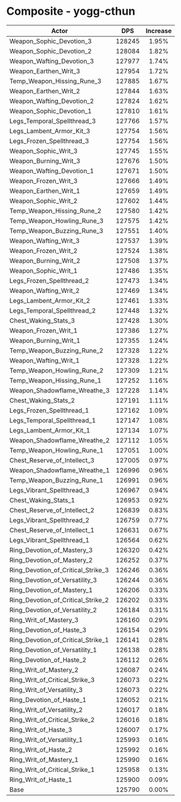 # Composite - yogg-cthun
| Actor | DPS | Increase |
|---|:---:|:---:|
|Weapon_Sophic_Devotion_3|128245|1.95%|
|Weapon_Sophic_Devotion_2|128084|1.82%|
|Weapon_Wafting_Devotion_3|127977|1.74%|
|Weapon_Earthen_Writ_3|127954|1.72%|
|Temp_Weapon_Hissing_Rune_3|127885|1.67%|
|Weapon_Earthen_Writ_2|127844|1.63%|
|Weapon_Wafting_Devotion_2|127824|1.62%|
|Weapon_Sophic_Devotion_1|127810|1.61%|
|Legs_Temporal_Spellthread_3|127766|1.57%|
|Legs_Lambent_Armor_Kit_3|127754|1.56%|
|Legs_Frozen_Spellthread_3|127754|1.56%|
|Weapon_Sophic_Writ_3|127745|1.55%|
|Weapon_Burning_Writ_3|127676|1.50%|
|Weapon_Wafting_Devotion_1|127671|1.50%|
|Weapon_Frozen_Writ_3|127666|1.49%|
|Weapon_Earthen_Writ_1|127659|1.49%|
|Weapon_Sophic_Writ_2|127602|1.44%|
|Temp_Weapon_Hissing_Rune_2|127580|1.42%|
|Temp_Weapon_Howling_Rune_3|127575|1.42%|
|Temp_Weapon_Buzzing_Rune_3|127551|1.40%|
|Weapon_Wafting_Writ_3|127537|1.39%|
|Weapon_Frozen_Writ_2|127524|1.38%|
|Weapon_Burning_Writ_2|127508|1.37%|
|Weapon_Sophic_Writ_1|127486|1.35%|
|Legs_Frozen_Spellthread_2|127473|1.34%|
|Weapon_Wafting_Writ_2|127469|1.34%|
|Legs_Lambent_Armor_Kit_2|127461|1.33%|
|Legs_Temporal_Spellthread_2|127448|1.32%|
|Chest_Waking_Stats_3|127428|1.30%|
|Weapon_Frozen_Writ_1|127386|1.27%|
|Weapon_Burning_Writ_1|127355|1.24%|
|Temp_Weapon_Buzzing_Rune_2|127328|1.22%|
|Weapon_Wafting_Writ_1|127328|1.22%|
|Temp_Weapon_Howling_Rune_2|127309|1.21%|
|Temp_Weapon_Hissing_Rune_1|127252|1.16%|
|Weapon_Shadowflame_Wreathe_3|127228|1.14%|
|Chest_Waking_Stats_2|127191|1.11%|
|Legs_Frozen_Spellthread_1|127162|1.09%|
|Legs_Temporal_Spellthread_1|127147|1.08%|
|Legs_Lambent_Armor_Kit_1|127134|1.07%|
|Weapon_Shadowflame_Wreathe_2|127112|1.05%|
|Temp_Weapon_Howling_Rune_1|127051|1.00%|
|Chest_Reserve_of_Intellect_3|127005|0.97%|
|Weapon_Shadowflame_Wreathe_1|126996|0.96%|
|Temp_Weapon_Buzzing_Rune_1|126991|0.96%|
|Legs_Vibrant_Spellthread_3|126967|0.94%|
|Chest_Waking_Stats_1|126953|0.92%|
|Chest_Reserve_of_Intellect_2|126839|0.83%|
|Legs_Vibrant_Spellthread_2|126759|0.77%|
|Chest_Reserve_of_Intellect_1|126631|0.67%|
|Legs_Vibrant_Spellthread_1|126564|0.62%|
|Ring_Devotion_of_Mastery_3|126320|0.42%|
|Ring_Devotion_of_Mastery_2|126252|0.37%|
|Ring_Devotion_of_Critical_Strike_3|126246|0.36%|
|Ring_Devotion_of_Versatility_3|126244|0.36%|
|Ring_Devotion_of_Mastery_1|126206|0.33%|
|Ring_Devotion_of_Critical_Strike_2|126202|0.33%|
|Ring_Devotion_of_Versatility_2|126184|0.31%|
|Ring_Writ_of_Mastery_3|126160|0.29%|
|Ring_Devotion_of_Haste_3|126154|0.29%|
|Ring_Devotion_of_Critical_Strike_1|126141|0.28%|
|Ring_Devotion_of_Versatility_1|126138|0.28%|
|Ring_Devotion_of_Haste_2|126112|0.26%|
|Ring_Writ_of_Mastery_2|126087|0.24%|
|Ring_Writ_of_Critical_Strike_3|126073|0.22%|
|Ring_Writ_of_Versatility_3|126073|0.22%|
|Ring_Devotion_of_Haste_1|126052|0.21%|
|Ring_Writ_of_Versatility_2|126017|0.18%|
|Ring_Writ_of_Critical_Strike_2|126016|0.18%|
|Ring_Writ_of_Haste_3|126007|0.17%|
|Ring_Writ_of_Versatility_1|125993|0.16%|
|Ring_Writ_of_Haste_2|125992|0.16%|
|Ring_Writ_of_Mastery_1|125990|0.16%|
|Ring_Writ_of_Critical_Strike_1|125958|0.13%|
|Ring_Writ_of_Haste_1|125900|0.09%|
|Base|125790|0.00%|
